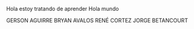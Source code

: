 
Hola estoy tratando de aprender
Hola mundo

GERSON AGUIRRE
BRYAN AVALOS
RENÉ CORTEZ
JORGE BETANCOURT
